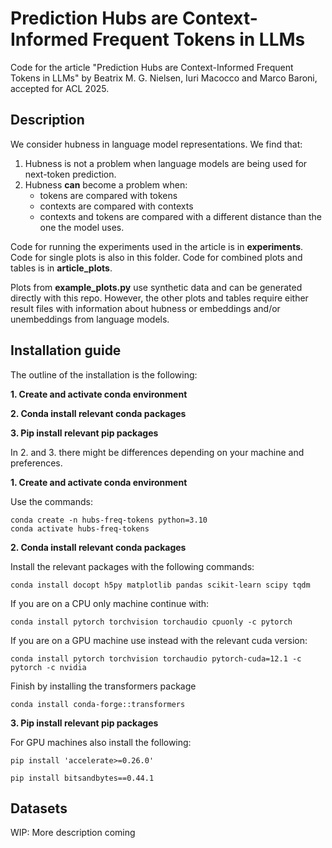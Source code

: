 # Prediction Hubs are Context-Informed Frequent Tokens in LLMs
Code for the article "Prediction Hubs are Context-Informed Frequent Tokens in LLMs" by Beatrix M. G. Nielsen, Iuri Macocco and Marco Baroni, accepted for ACL 2025. 


## Description
We consider hubness in language model representations. We find that:
1. Hubness is not a problem when language models are being used for next-token prediction.
2. Hubness **can** become a problem when:
   * tokens are compared with tokens
   * contexts are compared with contexts
   * contexts and tokens are compared with a different distance than the one the model uses.

Code for running the experiments used in the article is in **experiments**. Code for single plots is also in this folder. 
Code for combined plots and tables is in **article_plots**. 

Plots from **example_plots.py** use synthetic data and can be generated directly with this repo. However, the other plots and tables require either result files with information about hubness or embeddings and/or unembeddings from language models. 


## Installation guide

The outline of the installation is the following:

**1. Create and activate conda environment**

**2. Conda install relevant conda packages**

**3. Pip install relevant pip packages**

In 2. and 3. there might be differences depending on your machine and preferences.

**1. Create and activate conda environment**

Use the commands:
```
conda create -n hubs-freq-tokens python=3.10
conda activate hubs-freq-tokens 
```

**2. Conda install relevant conda packages** 

Install the relevant packages with the following commands:
```
conda install docopt h5py matplotlib pandas scikit-learn scipy tqdm
```
If you are on a CPU only machine continue with:
```
conda install pytorch torchvision torchaudio cpuonly -c pytorch
```
If you are on a GPU machine use instead with the relevant cuda version:
```
conda install pytorch torchvision torchaudio pytorch-cuda=12.1 -c pytorch -c nvidia 
```
Finish by installing the transformers package 
```
conda install conda-forge::transformers
```


**3. Pip install relevant pip packages** 

For GPU machines also install the following:
```
pip install 'accelerate>=0.26.0'

pip install bitsandbytes==0.44.1
```

## Datasets




WIP: More description coming 
